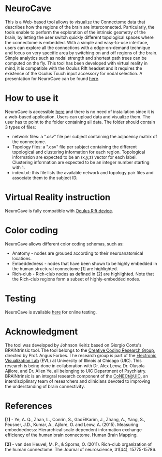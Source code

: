 # NeuroCave

This is a Web-based tool allows to visualize the Connectome data that describes how the regions of the brain are 
interconnected. Particularly, the tools enable to perform the exploration of the intrinsic geometry of the brain, 
by letting the user switch quickly different topological spaces where the connectome is embedded.
With a simple and easy-to-use interface, users can explore all the connections with a edge-on-demand technique and 
focus on very specific area by switching on and off regions of the brain. Simple analytics such as nodal strength 
and shortest path trees can be computed on the fly. This tool has been developed with virtual reality in mind, it is
compatible with the Oculus Rift headset and it requires the existence of the Oculus Touch input accessory for nodal
selection. A presentation for NeuroCave can be found [here](https://dl.dropboxusercontent.com/u/571874/NeuroCave_VIS_2017.mp4).

# How to use it
NeuroCave is accessible [here](https://github.com/CreativeCodingLab/NeuroCave/) and there is no need of 
installation since it is a web-based application. Users can upload data and visualize them. The user has to point
to the folder containing all data. The folder should contain 3 types of files:
- network files: a ".csv" file per subject containing the adjacency matrix of the connectome.
- Topology files: a ".csv" file per subject containing the different topological and clustering information for each 
region. Topological information are expected to be an (x,y,z) vector for each label. Clustering information are 
expected to be an integer number starting with 1.
- index.txt: this file lists the available network and topology pair files and associate them to the subject ID.


# Virtual Reality instruction
NeuroCave is fully compatible with [Oculus Rift device](https://www.oculus.com/).

# Color coding
NeuroCave allows different color coding schemas, such as:
- Anatomy - nodes are grouped according to their neuroanatomical locations.
- Embeddedness - nodes that have been shown to be highly embedded in the human structural connectome [1] are 
highlighted.
- Rich-club - Rich-club nodes as defined in [2] are highlighted. Note that the Rich-club regions form a subset of 
highly-embedded nodes.

# Testing

NeuroCave is available [here](index.html) for online testing.

# Acknowledgment

The tool was developed by Johnson Keiriz based on Giorgio Conte's BRAINtrinsic tool. The tool belongs to the 
[Creative Coding Research Group](https://www.evl.uic.edu/creativecoding/), directed by Prof.
Angus Forbes. The research group is part of the [Electronic Visualization Lab](https://www.evl.uic.edu) (EVL) at 
University of Illinois at Chicago (UIC).
This research is being done in collaboration with Dr. Alex Leow, Dr. Olusola Ajilore, and Dr. Allen Ye, all belonging 
to UIC Department of Psychiatry. BRAINtrinsic is an integral research component of the 
[CoNECt@UIC](http://conect.brain.uic.edu), an interdisciplinary team of researchers and clinicians devoted to improving
the understanding of brain connectivity.

# References

**[1]** - Ye, A. Q., Zhan, L., Conrin, S., GadElKarim, J., Zhang, A., Yang, S., Feusner, J.D., Kumar, A., Ajilore, 
O. and Leow, A. (2015). Measuring embeddedness: Hierarchical scale‐dependent information exchange efficiency of the human brain connectome. Human Brain Mapping.

**[2]** - van den Heuvel, M. P., & Sporns, O. (2011). Rich-club organization of the human connectome. The Journal of 
neuroscience, 31(44), 15775-15786.
